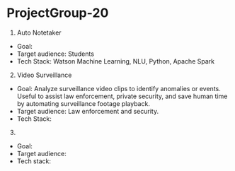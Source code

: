 # ProjectGroup-20

1. Auto Notetaker
- Goal: 
- Target audience: Students
- Tech Stack: Watson Machine Learning, NLU, Python, Apache Spark

2. Video Surveillance 
- Goal: Analyze surveillance video clips to identify anomalies or events. Useful to assist law enforcement, private security, and save human time by automating surveillance footage playback.
- Target audience: Law enforcement and security. 
- Tech Stack: 

3. 
- Goal:
- Target audience: 
- Tech stack: 
